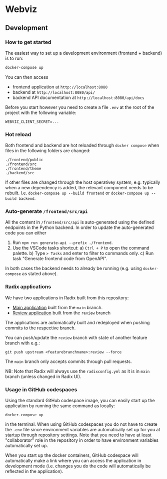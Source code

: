 # Webviz

## Development

### How to get started

The easiest way to set up a development environment (frontend + backend) is to run:
```bash
docker-compose up
```
You can then access
* frontend application at `http://localhost:8080`
* backend at `http://localhost:8080/api/`
* backend API documentation at `http://localhost:8080/api/docs`

Before you start however you need to create a file `.env` at the root of the project
with the following variable:
```
WEBVIZ_CLIENT_SECRET=...
```

### Hot reload

Both frontend and backend are hot reloaded through `docker compose` when files
in the following folders are changed:
```
./frontend/public
./frontend/src
./frontend/theme
./backend/src
```

If other files are changed through the host operativey system,
e.g. typically when a new dependency is added, the relevant component needs to be rebuilt. I.e.
`docker-compose up --build frontend` or `docker-compose up --build backend`.

### Auto-generate `/frontend/src/api`

All the content in `/frontend/src/api` is auto-generated using the defined endpoints
in the Python backend. In order to update the auto-generated code you can either

1) Run `npm run generate-api --prefix ./frontend`.
2) Use the VSCode tasks shortcut:
    a) `Ctrl + P` to open the command palette.
    b) Type `> Tasks` and enter to filter to commands only.
    c) Run task "Generate frontend code from OpenAPI".

In both cases the backend needs to already be running (e.g. using `docker-compose`
as stated above).

### Radix applications

We have two applications in Radix built from this repository:
* [Main application](https://webviz.app.radix.equinor.com/) built from the `main` branch.
* [Review application](https://frontend-webviz-review.radix.equinor.com/) built from the `review` branch

The applications are automatically built and redeployed when pushing commits to the respective branch.

You can push/update the `review` branch with state of another feature branch with e.g.:
```
git push upstream <featurebranchname>:review --force
```
The `main` branch only accepts commits through pull requests.

NB: Note that Radix will always use the `radixconfig.yml` as it is in `main` branch (unless changed in Radix UI).

### Usage in GitHub codespaces

Using the standard GitHub codespace image, you can easily start up the application by running
the same command as locally:
```
docker-compose up
```
in the terminal. When using GitHub codespaces you do not have to create the `.env` file since
environment variables are automatically set up for you at startup through repository settings.
Note that you need to have at least "collaborator" role in the repository in order to have
environment variables automatically set up.

When you start up the docker containers, GitHub codespace will automatically make a link where
you can access the application in development mode (i.e. changes you do the code will automatically
be reflected in the application).
